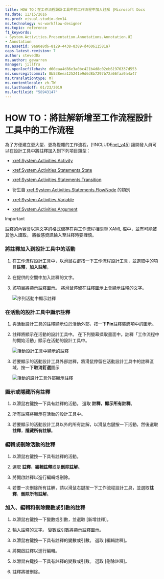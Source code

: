 ```yaml
---
title: HOW TO：在工作流程設計工具中的工作流程中加入註解 |Microsoft Docs
ms.date: 11/15/2016
ms.prod: visual-studio-dev14
ms.technology: vs-workflow-designer
ms.topic: reference
f1_keywords:
- System.Activities.Presentation.Annotations.Annotation.UI
- Annotation
ms.assetid: 9aa0e8d6-8129-4438-8389-d460611581a7
caps.latest.revision: 7
author: steved0x
ms.author: gewarren
manager: jillfra
ms.openlocfilehash: d60eaa4d86e3a0bc421b4d8c02eb61976337d553
ms.sourcegitcommit: 8b538eea125241e9d6d8b7297b72a66faa9a4a47
ms.translationtype: MT
ms.contentlocale: zh-TW
ms.lasthandoff: 01/23/2019
ms.locfileid: "58943147"
---
```

# <a name="how-to-add-comments-to-a-workflow-in-the-workflow-designer"></a>HOW TO：將註解新增至工作流程設計工具中的工作流程
為了方便建立更大型、更為複雜的工作流程，[!INCLUDE[net_v45](../includes/net-v45-md.md)] 讓開發人員可以在設計工具中將註釋加入到下列項目類型：  
  
-   <xref:System.Activities.Activity>  
  
-   <xref:System.Activities.Statements.State>  
  
-   <xref:System.Activities.Statements.Transition>  
  
-   衍生自 <xref:System.Activities.Statements.FlowNode> 的類別  
  
-   <xref:System.Activities.Variable>  
  
-   <xref:System.Activities.Argument>  
  
> [!IMPORTANT]
>  註釋的內容會以純文字的格式儲存在與工作流程相關聯 XAML 檔中，並有可能被其他人讀取。 將敏感資訊輸入至註釋時要謹慎。  
  
### <a name="adding-an-annotation-to-an-activity-in-the-designer"></a>將註釋加入到設計工具中的活動  
  
1.  在工作流程設計工具中，以滑鼠右鍵按一下工作流程設計工具，並選取中的項目**註釋**，**加入註解**。  
  
2.  在提供的空間中加入註釋的文字。  
  
3.  該項目將顯示註釋圖示。 將滑鼠停留在註釋圖示上會顯示註釋的文字。  
  
     ![序列活動中顯示註釋](../workflow-designer/media/annotation.png "註釋")  
  
### <a name="displaying-an-annotation-in-an-activitys-designer"></a>在活動的設計工具中顯示註釋  
  
1.  與活動設計工具的註釋顯示位於活動外部，按一下**Pin**註釋裝飾項中的圖示。  
  
2.  註釋將顯示在活動的設計工具中。 在下列螢幕擷取畫面中，註釋「工作流程中的開始活動」顯示在活動的設計工具中。  
  
     ![活動設計工具中顯示的註釋](../workflow-designer/media/annotationindesigner.png "AnnotationInDesigner")  
  
3.  若要顯示的活動設計工具外部註釋，將滑鼠停留在活動設計工具中的註釋區域，按一下**取消釘選**圖示  
  
     ![活動的設計工具外部顯示註釋](../workflow-designer/media/annotationoutsidedesigner.png "AnnotationOutsideDesigner")  
  
### <a name="showing-or-hiding-all-annotations"></a>顯示或隱藏所有註釋  
  
1.  以滑鼠右鍵按一下具有註釋的活動。 選取 **註釋**，**顯示所有註釋**。  
  
2.  所有註釋將顯示在活動的設計工具中。  
  
3.  若要顯示的活動設計工具以外的所有註解，以滑鼠右鍵按一下活動，然後選取**註釋**，**隱藏所有註解**。  
  
### <a name="editing-or-deleting-an-annotation-for-an-activity"></a>編輯或刪除活動的註釋  
  
1.  以滑鼠右鍵按一下具有註釋的活動。  
  
2.  選取 **註釋**，**編輯註釋**或是**刪除註解**。  
  
3.  將開啟註釋以進行編輯或刪除。  
  
4.  若要一次刪除所有註解，請以滑鼠右鍵按一下工作流程設計工具，並選取**註釋**，**刪除所有註解**。  
  
### <a name="adding-editing-and-deleting-an-annotation-for-a-variable-or-argument"></a>加入、編輯和刪除變數或引數的註釋  
  
1.  以滑鼠右鍵按一下變數或引數，並選取 [新增註釋]。  
  
2.  輸入註釋的文字。 變數或引數將顯示註釋圖示。  
  
3.  以滑鼠右鍵按一下具有註釋的變數或引數。 選取 [編輯註釋]。  
  
4.  將開啟註釋以進行編輯。  
  
5.  以滑鼠右鍵按一下具有註釋的變數或引數。 選取 [刪除註釋]。  
  
6.  註釋將被刪除。